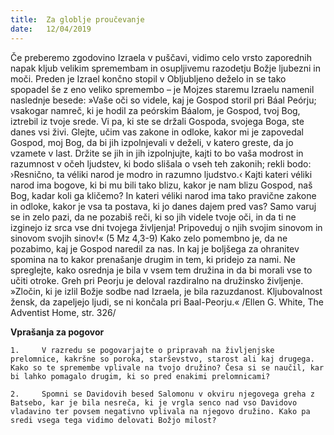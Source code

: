 ```yaml
---
title:  Za globlje proučevanje
date:   12/04/2019
---
```


Če preberemo zgodovino Izraela v puščavi, vidimo celo vrsto zaporednih napak kljub velikim spremembam in osupljivemu razodetju Božje ljubezni in moči. Preden je Izrael končno stopil v Obljubljeno deželo in se tako spopadel še z eno veliko spremembo – je Mojzes staremu Izraelu namenil naslednje besede: »Vaše oči so videle, kaj je Gospod storil pri Báal Peórju; vsakogar namreč, ki je hodil za peórskim Báalom, je Gospod, tvoj Bog, iztrebil iz tvoje srede. Vi pa, ki ste se držali Gospoda, svojega Boga, ste danes vsi živi. Glejte, učim vas zakone in odloke, kakor mi je zapovedal Gospod, moj Bog, da bi jih izpolnjevali v deželi, v katero greste, da jo vzamete v last. Držite se jih in jih izpolnjujte, kajti to bo vaša modrost in razumnost v očeh ljudstev, ki bodo slišala o vseh teh zakonih; rekli bodo: ›Resnično, ta véliki narod je modro in razumno ljudstvo.‹ Kajti kateri véliki narod ima bogove, ki bi mu bili tako blizu, kakor je nam blizu Gospod, naš Bog, kadar koli ga kličemo? In kateri véliki narod ima tako pravične zakone in odloke, kakor je vsa ta postava, ki jo danes dajem pred vas? Samo varuj se in zelo pazi, da ne pozabiš reči, ki so jih videle tvoje oči, in da ti ne izginejo iz srca vse dni tvojega življenja! Pripoveduj o njih svojim sinovom in sinovom svojih sinov!« (5 Mz 4,3-9) Kako zelo pomembno je, da ne pozabimo, kaj je Gospod naredil za nas. In kaj je boljšega za ohranitev spomina na to kakor prenašanje drugim in tem, ki pridejo za nami. Ne spreglejte, kako osrednja je bila v vsem tem družina in da bi morali vse to učiti otroke. Greh pri Peorju je deloval razdiralno na družinsko življenje. »Zločin, ki je izlil Božje sodbe nad Izraela, je bila razuzdanost. Kljubovalnost žensk, da zapeljejo ljudi, se ni končala pri Baal-Peorju.« /Ellen G. White, The Adventist Home, str. 326/

**Vprašanja za pogovor**

`1. 	V razredu se pogovarjajte o pripravah na življenjske prelomnice, kakršne so poroka, starševstvo, starost ali kaj drugega. Kako so te spremembe vplivale na tvojo družino? Česa si se naučil, kar bi lahko pomagalo drugim, ki so pred enakimi prelomnicami?`

`2. 	Spomni se Davidovih besed Salomonu v okviru njegovega greha z Batsebo, kar je bila nesreča, ki je vrgla senco nad vso Davidovo vladavino ter povsem negativno vplivala na njegovo družino. Kako pa sredi vsega tega vidimo delovati Božjo milost?`
